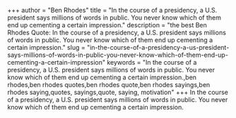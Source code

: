 +++
author = "Ben Rhodes"
title = "In the course of a presidency, a U.S. president says millions of words in public. You never know which of them end up cementing a certain impression."
description = "the best Ben Rhodes Quote: In the course of a presidency, a U.S. president says millions of words in public. You never know which of them end up cementing a certain impression."
slug = "in-the-course-of-a-presidency-a-us-president-says-millions-of-words-in-public-you-never-know-which-of-them-end-up-cementing-a-certain-impression"
keywords = "In the course of a presidency, a U.S. president says millions of words in public. You never know which of them end up cementing a certain impression.,ben rhodes,ben rhodes quotes,ben rhodes quote,ben rhodes sayings,ben rhodes saying,quotes, sayings,quote, saying, motivation"
+++
In the course of a presidency, a U.S. president says millions of words in public. You never know which of them end up cementing a certain impression.
